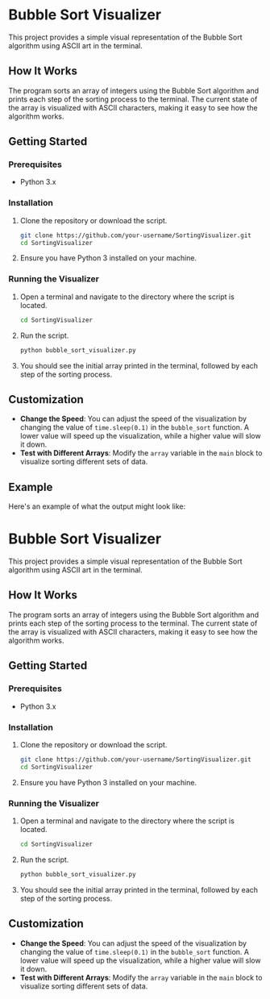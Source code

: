 # Bubble Sort Visualizer

This project provides a simple visual representation of the Bubble Sort algorithm using ASCII art in the terminal.

## How It Works

The program sorts an array of integers using the Bubble Sort algorithm and prints each step of the sorting process to the terminal. The current state of the array is visualized with ASCII characters, making it easy to see how the algorithm works.

## Getting Started

### Prerequisites

- Python 3.x

### Installation

1. Clone the repository or download the script.

    ```bash
    git clone https://github.com/your-username/SortingVisualizer.git
    cd SortingVisualizer
    ```

2. Ensure you have Python 3 installed on your machine.

### Running the Visualizer

1. Open a terminal and navigate to the directory where the script is located.

    ```bash
    cd SortingVisualizer
    ```

2. Run the script.

    ```bash
    python bubble_sort_visualizer.py
    ```

3. You should see the initial array printed in the terminal, followed by each step of the sorting process.

## Customization

- **Change the Speed**: You can adjust the speed of the visualization by changing the value of `time.sleep(0.1)` in the `bubble_sort` function. A lower value will speed up the visualization, while a higher value will slow it down.
- **Test with Different Arrays**: Modify the `array` variable in the `main` block to visualize sorting different sets of data.

## Example

Here's an example of what the output might look like:

# Bubble Sort Visualizer

This project provides a simple visual representation of the Bubble Sort algorithm using ASCII art in the terminal.

## How It Works

The program sorts an array of integers using the Bubble Sort algorithm and prints each step of the sorting process to the terminal. The current state of the array is visualized with ASCII characters, making it easy to see how the algorithm works.

## Getting Started

### Prerequisites

- Python 3.x

### Installation

1. Clone the repository or download the script.

    ```bash
    git clone https://github.com/your-username/SortingVisualizer.git
    cd SortingVisualizer
    ```

2. Ensure you have Python 3 installed on your machine.

### Running the Visualizer

1. Open a terminal and navigate to the directory where the script is located.

    ```bash
    cd SortingVisualizer
    ```

2. Run the script.

    ```bash
    python bubble_sort_visualizer.py
    ```

3. You should see the initial array printed in the terminal, followed by each step of the sorting process.

## Customization

- **Change the Speed**: You can adjust the speed of the visualization by changing the value of `time.sleep(0.1)` in the `bubble_sort` function. A lower value will speed up the visualization, while a higher value will slow it down.
- **Test with Different Arrays**: Modify the `array` variable in the `main` block to visualize sorting different sets of data.